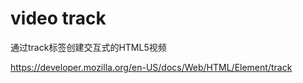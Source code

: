 
# video track

通过track标签创建交互式的HTML5视频

https://developer.mozilla.org/en-US/docs/Web/HTML/Element/track
